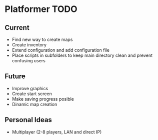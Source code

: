 Platformer TODO
===

Current
---
* Find new way to create maps
* Create inventory
* Extend configuration and add configuration file
* Place scripts in subfolders to keep main directory clean and prevent confusing users

Future
---
* Improve graphics
* Create start screen
* Make saving progress posible
* Dinamic map creation

Personal Ideas
---
* Multiplayer (2-8 players, LAN and direct IP)